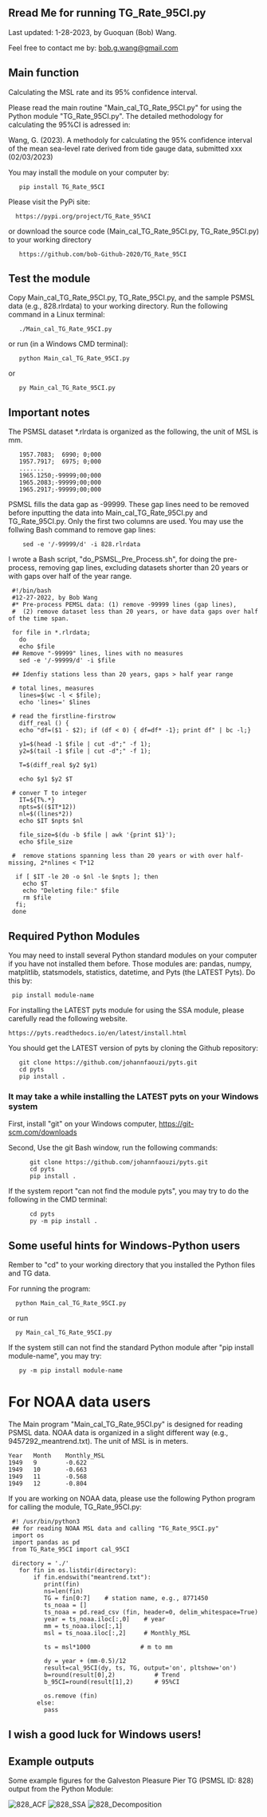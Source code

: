 ## Rread Me for running TG_Rate_95CI.py

Last updated: 1-28-2023, by Guoquan (Bob) Wang.  

Feel free to contact me by: bob.g.wang@gmail.com

## Main function

Calculating the MSL rate and its 95% confidence interval. 

Please read the main routine "Main_cal_TG_Rate_95CI.py" for using the Python module "TG_Rate_95CI.py". The detailed methodology for calculating the 95%CI is adressed in:

Wang, G. (2023). A methodoly for calculating the 95% confidence interval of the mean sea-level rate derived from tide gauge data, submitted xxx (02/03/2023)

You may install the module on your computer by: 

       pip install TG_Rate_95CI

Please visit the PyPi site:

      https://pypi.org/project/TG_Rate_95%CI
       
or download the source code (Main_cal_TG_Rate_95CI.py, TG_Rate_95CI.py) to your working directory

       https://github.com/bob-Github-2020/TG_Rate_95CI

## Test the module

Copy Main_cal_TG_Rate_95CI.py, TG_Rate_95CI.py, and the sample PSMSL data (e.g., 828.rlrdata) to your working directory. Run the following command in a Linux terminal:

       ./Main_cal_TG_Rate_95CI.py
       
or run (in a Windows CMD terminal):

       python Main_cal_TG_Rate_95CI.py
       
or 

       py Main_cal_TG_Rate_95CI.py

## Important notes

The PSMSL dataset *.rlrdata is organized as the following, the unit of MSL is mm.

       1957.7083;  6990; 0;000
       1957.7917;  6975; 0;000
       .......
       1965.1250;-99999;00;000
       1965.2083;-99999;00;000
       1965.2917;-99999;00;000

PSMSL fills the data gap as -99999. These gap lines need to be removed before inputting the data into Main_cal_TG_Rate_95CI.py and TG_Rate_95CI.py. Only the first two columns are used. You may use the follwing Bash command to remove gap lines:
 
        sed -e '/-99999/d' -i 828.rlrdata 

I wrote a Bash script, "do_PSMSL_Pre_Process.sh", for doing the pre-process, removing gap lines, excluding datasets shorter than 20 years or with gaps over half of the year range.

     #!/bin/bash
     #12-27-2022, by Bob Wang
     #* Pre-process PEMSL data: (1) remove -99999 lines (gap lines), 
     #  (2) remove dataset less than 20 years, or have data gaps over half of the time span. 

     for file in *.rlrdata;
       do
       echo $file
     ## Remove "-99999" lines, lines with no measures
       sed -e '/-99999/d' -i $file 
   
     ## Idenfiy stations less than 20 years, gaps > half year range 

     # total lines, measures
       lines=$(wc -l < $file);
       echo 'lines=' $lines
      
     # read the firstline-firstrow
       diff_real () {
       echo "df=($1 - $2); if (df < 0) { df=df* -1}; print df" | bc -l;}

       y1=$(head -1 $file | cut -d";" -f 1);
       y2=$(tail -1 $file | cut -d";" -f 1);
    
       T=$(diff_real $y2 $y1)
    
       echo $y1 $y2 $T

     # conver T to integer
       IT=${T%.*}
       npts=$(($IT*12))
       nl=$((lines*2))
       echo $IT $npts $nl
    
       file_size=$(du -b $file | awk '{print $1}');
       echo $file_size

     #  remove stations spanning less than 20 years or with over half-missing, 2*nlines < T*12

      if [ $IT -le 20 -o $nl -le $npts ]; then
        echo $T
        echo "Deleting file:" $file
        rm $file
      fi;
     done


## Required Python Modules

You may need to install several Python standard modules on your computer if you have not installed them before. Those modules are: pandas, numpy, matplitlib, statsmodels, statistics, datetime, and Pyts (the LATEST Pyts). Do this by:

     pip install module-name
 
For installing the LATEST pyts module for using the SSA module, please carefully read the following website.

    https://pyts.readthedocs.io/en/latest/install.html
    
You should get the LATEST version of pyts by cloning the Github repository:

       git clone https://github.com/johannfaouzi/pyts.git
       cd pyts
       pip install .
       
### It may take a while installing the LATEST pyts on your Windows system

First, install "git" on your Windows computer, https://git-scm.com/downloads

Second, Use the git Bash window, run the following commands:
       
          git clone https://github.com/johannfaouzi/pyts.git
          cd pyts
          pip install .
          
If the system report "can not find the module pyts", you may try to do the following in the CMD terminal:
    
          cd pyts   
          py -m pip install .
  
## Some useful hints for Windows-Python users

Rember to "cd" to your working directory that you installed the Python files and TG data.

For running the program:

      python Main_cal_TG_Rate_95CI.py
      
or run

      py Main_cal_TG_Rate_95CI.py  

If the system still can not find the standard Python module after "pip install module-name", you may try:
       
       py -m pip install module-name 


# For NOAA data users

The Main program "Main_cal_TG_Rate_95CI.py" is designed for reading PSMSL data. NOAA data is organized in a slight different way (e.g., 9457292_meantrend.txt). The unit of MSL is in meters.
   
    Year   Month    Monthly_MSL       
    1949   9        -0.622                                                           
    1949   10       -0.663                                                           
    1949   11       -0.568                                                           
    1949   12       -0.804 

If you are working on NOAA data, please use the following Python program for calling the module, TG_Rate_95CI.py:

     #! /usr/bin/python3
     ## for reading NOAA MSL data and calling "TG_Rate_95CI.py"
     import os
     import pandas as pd
     from TG_Rate_95CI import cal_95CI
  
     directory = './'
       for fin in os.listdir(directory):
           if fin.endswith("meantrend.txt"):
              print(fin)
              ns=len(fin)
              TG = fin[0:7]    # station name, e.g., 8771450
              ts_noaa = []
              ts_noaa = pd.read_csv (fin, header=0, delim_whitespace=True)
              year = ts_noaa.iloc[:,0]    # year
              mm = ts_noaa.iloc[:,1]
              msl = ts_noaa.iloc[:,2]     # Monthly_MSL
            
              ts = msl*1000              # m to mm

              dy = year + (mm-0.5)/12
              result=cal_95CI(dy, ts, TG, output='on', pltshow='on')
              b=round(result[0],2)           # Trend
              b_95CI=round(result[1],2)      # 95%CI
 
              os.remove (fin)     
            else:
              pass

## I wish a good luck for Windows users! 

## Example outputs

Some example figures for the Galveston Pleasure Pier TG (PSMSL ID: 828) output from the Python Module:

![828_ACF](https://user-images.githubusercontent.com/65426380/215344521-fa8f2041-255a-4e4a-888a-d75ad069e869.png)
![828_SSA](https://user-images.githubusercontent.com/65426380/215344556-f8960f17-214a-4f86-a8a0-f42d44d55ac4.png)
![828_Decomposition](https://user-images.githubusercontent.com/65426380/215344568-90f68bdb-2b39-46e6-9349-5d1af790b1c5.png)

